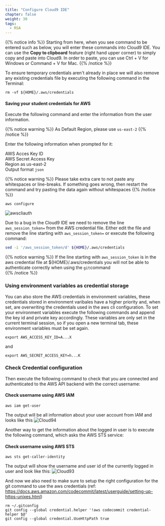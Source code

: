 ```yaml
---
title: "Configure Cloud9 IDE"
chapter: false
weight: 30
tags:
  - RSA
---
```


{{% notice info %}}
Starting from here, when you see command to be entered such as below, you will enter these commands into Cloud9 IDE. You can use the **Copy to clipboard** feature (right hand upper corner) to simply copy and paste into Cloud9. In order to paste, you can use Ctrl + V for Windows or Command + V for Mac.
{{% /notice %}}

To ensure temporary credentials aren't already in place we will also remove
any existing credentials file by executing the following command in the Terminal:
```
rm -vf ${HOME}/.aws/credentials
```

#### Saving your student credentials for AWS
Execute the following command and enter the information from the user information.

{{% notice warning %}}
As Default Region, please use `us-east-2`
{{% /notice %}}
 
Enter the following information when prompted for it:

AWS Acces Key ID <br>
AWS Secret Access Key <br>
Region as us-east-2 <br>
Output format `json` <br>

{{% notice warning %}}
Please take extra care to not paste any whitespaces or line-breaks. If something goes wrong, then restart the command and try pasting the data again without whitespaces 
{{% /notice %}}

```
aws configure
```


![awscliauth](/images/mfe/awscliauth.jpg?classes=border,shadow)

Due to a bug in the Cloud9 IDE we need to remove the line `aws_session_token=` from the AWS credential file. Either edit the file and remove the line starting with `aws_session_token=` or execute the following command:
```bash
sed -i '/aws_session_token/d' ${HOME}/.aws/credentials

```
{{% notice warning %}}
If the line starting with `aws_session_token` is in the aws credential file at ${HOME}/.aws/credentials you will not be able to authenticate correctly when using the `git`command   
{{% /notice %}}


### Using environment variables as credential storage
You can also store the AWS credentials in environment variables, these credentials stored in environment varibales have a higher priority and, when set, are overwriting the credentials used in the aws cli configuration.
To set your environment variables execute the following commands and append the key id and private key accordingly. These variables are only set in the current terminal session, so if you open a new terminal tab, these environment variables must be set again.

```
export AWS_ACCESS_KEY_ID=A...X
```

and

```
export AWS_SECRET_ACCESS_KEY=h...K
```

### Check Credential configuration

Then execute the following command to check that you are connected and authenticated to the AWS API backend with the correct username:

#### Check username using AWS IAM
```
aws iam get-user

```
The output will be all information about your user account from IAM and looks like this
![Cloud94](/images/mfe/cloud9_4.jpg?classes=border,shadow)

Another way to get the information about the logged in user is to execute the following command, which asks the AWS STS service:

#### Check username using AWS STS
```
aws sts get-caller-identity

```

The output will show the username and user id of the currently logged in user and look like this:
![Cloud93](/images/mfe/cloud9_3.jpg?classes=border,shadow)


And now we also need to make sure to setup the right configuration for the git command to use the aws credentials (ref: https://docs.aws.amazon.com/codecommit/latest/userguide/setting-up-https-unixes.html)

```
rm ~/.gitconfig
git config --global credential.helper '!aws codecommit credential-helper $@'
git config --global credential.UseHttpPath true

```

